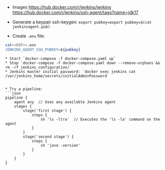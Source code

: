 
* Images
https://hub.docker.com/r/jenkins/jenkins
https://hub.docker.com/r/jenkins/ssh-agent/tags?name=jdk17


* Generate a keypair ssh-keygen: `export pubkey=export pubkey=$(cat jenkinsagent.pub)`
* Create `.env` file: 
```bash
cat<<EOF>>.env
JENKINS_AGENT_SSH_PUBKEY=${pubkey}
```

```
* Start `docker-compose -f docker-compose.yaml up`
* Stop `docker-compose -f docker-compose.yaml down --remove-orphans && rm -rf jenkins_configuration/`
* Jenkins master initial password: `docker exec jenkins cat /var/jenkins_home/secrets/initialAdminPassword`


* Try a pipeline:
```json
pipeline {
    agent any  // Uses any available Jenkins agent
    stages {
        stage('first stage') {
            steps {
                sh 'ls -ltra'  // Executes the 'ls -la' command on the agent
            }
        }
        stage('second stage') {
            steps {
                sh 'java -version'
            }
        }
    }
}
```